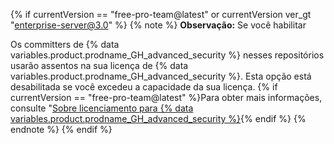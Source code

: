 {% if currentVersion == "free-pro-team@latest" or currentVersion ver_gt "enterprise-server@3.0" %}
{% note %}
**Observação:** Se você habilitar

Os committers de {% data variables.product.prodname_GH_advanced_security %} nesses repositórios usarão assentos na sua licença de {% data variables.product.prodname_GH_advanced_security %}. Esta opção está desabilitada se você excedeu a capacidade da sua licença. {% if currentVersion == "free-pro-team@latest" %}Para obter mais informações, consulte "[Sobre licenciamento para {% data variables.product.prodname_GH_advanced_security %}](/billing/managing-licensing-for-github-advanced-security/about-licensing-for-github-advanced-security){% endif %}
{% endnote %}
{% endif %}